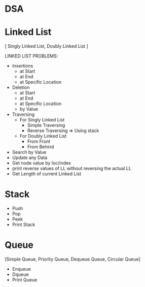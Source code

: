 # DSA

# Linked List
 [ Singly Linked List, Doubly Linked List ]
 
LINKED LIST PROBLEMS:

- Insertions
    - at Start
    - at End
    - at Specific Location
- Deletion
    - at Start
    - at End
    - at Specific Location
    - by Value
- Traversing
    - For Singly Linked List
        - Simple Traversing
        - Reverse Traversing		=> Using stack
    - For Doubly Linked List
        - From Front
        - From Behind
- Search by Value
- Update any Data
- Get node value by loc/index
- print reverse values of LL without reversing the actual LL
- Get Length of current Linked List


# Stack
- Push
- Pop
- Peek
- Print Stack


# Queue
 [Simple Queue, Priority Queue, Dequeue Queue, Circular Queue]
- Enqueue
- Dqueue
- Print Queue
